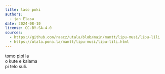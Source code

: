 ```yaml
---
title: laso poki
authors:
  - jan Elasa
date: 2024-08-10
license: CC-BY-SA-4.0
sources:
  - https://github.com/raacz/utala/blob/main/mamtt/lipu-musi/lipu-lili.md
  - https://utala.pona.la/mamtt/lipu-musi/lipu-lili.html
---
```


tomo pipi la  
o kute e kalama  
pi telo suli.
